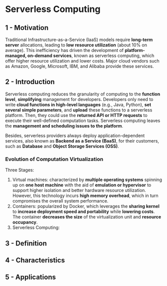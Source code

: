 # Serverless Computing

## 1 - Motivation
Traditional Infrastructure-as-a-Service (IaaS) models require **long-term server** allocations, leading to **low resource
utilization** (about 10% on average). This inefficiency has driven the development of **platform-managed, on-demand services**,
known as serverless computing, which offer higher resource utilization and lower costs. Major cloud vendors such as 
Amazon, Google, Microsoft, IBM, and Alibaba provide these services.


## 2 - Introduction
Serverless computing reduces the granularity of computing to the **function level**, **simplifying** management for developers.
Developers only need to write **cloud functions in high-level languages** (e.g., Java, Python), 
**set several simple parameters**, and **upload** these functions to a serverless platform. Then, 
they could use the **returned API or HTTP requests** to execute their well-defined computation tasks.
Serverless computing leaves the **management and scheduling issues to the platform**.

Besides, serverless providers always deploy application-dependent services, also known as 
**Backend as a Service (BaaS)**, for their customers, such as **Database** and **Object Storage Services (OSS)**.
 

### Evolution of Computation Virtualization
Three Stages:
1. Virtual machines: characterized by **multiple operating systems** spinning up on **one host machine** with the aid of
**emulation or hypervisor** to support higher isolation and better hardware resource utilization. However, this technology
incurs **high memory overhead**, which in turn compromises the overall system performance. 
2. Containers: popularized by Docker, which leverages the **sharing kernel** to **increase deployment speed and portability** while 
**lowering costs**. The container **decreases the size** of the virtualization unit and **resource occupancy**.
3. Serverless Computing: 





## 3 - Definition












## 4 - Characteristics













## 5 - Applications






